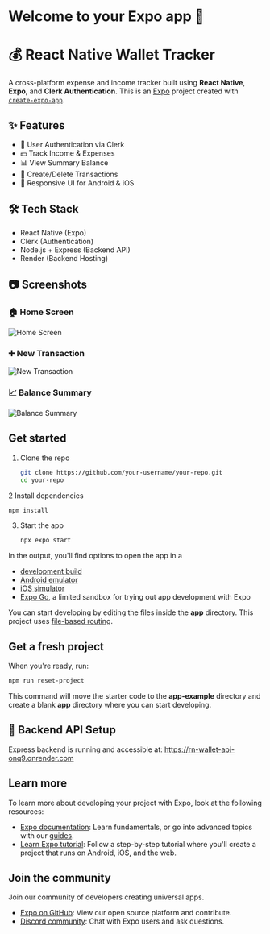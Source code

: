 # Welcome to your Expo app 👋 
# 💰 React Native Wallet Tracker

A cross-platform expense and income tracker built using **React Native**, **Expo**, and **Clerk Authentication**.
This is an [Expo](https://expo.dev) project created with [`create-expo-app`](https://www.npmjs.com/package/create-expo-app).

## ✨ Features

- 🔐 User Authentication via Clerk
- 💵 Track Income & Expenses
- 📊 View Summary Balance
- 🧾 Create/Delete Transactions
- 📱 Responsive UI for Android & iOS

## 🛠 Tech Stack

- React Native (Expo)
- Clerk (Authentication)
- Node.js + Express (Backend API)
- Render (Backend Hosting)

## 📷 Screenshots

### 🏠 Home Screen
![Home Screen](screenshots/home.png)

### ➕ New Transaction
![New Transaction](screenshots/new-transaction.png)

### 📈 Balance Summary
![Balance Summary](screenshots/summary.png)


## Get started

1. Clone the repo
   ```bash
   git clone https://github.com/your-username/your-repo.git
   cd your-repo
   ```

2 Install dependencies
   ```bash
   npm install
   ```

3. Start the app
   ```bash
   npx expo start
   ```

In the output, you'll find options to open the app in a

- [development build](https://docs.expo.dev/develop/development-builds/introduction/)
- [Android emulator](https://docs.expo.dev/workflow/android-studio-emulator/)
- [iOS simulator](https://docs.expo.dev/workflow/ios-simulator/)
- [Expo Go](https://expo.dev/go), a limited sandbox for trying out app development with Expo

You can start developing by editing the files inside the **app** directory. This project uses [file-based routing](https://docs.expo.dev/router/introduction).

## Get a fresh project

When you're ready, run:

```bash
npm run reset-project
```

This command will move the starter code to the **app-example** directory and create a blank **app** directory where you can start developing.
## 🔌 Backend API Setup
Express backend is running and accessible at: https://rn-wallet-api-onq9.onrender.com

## Learn more

To learn more about developing your project with Expo, look at the following resources:

- [Expo documentation](https://docs.expo.dev/): Learn fundamentals, or go into advanced topics with our [guides](https://docs.expo.dev/guides).
- [Learn Expo tutorial](https://docs.expo.dev/tutorial/introduction/): Follow a step-by-step tutorial where you'll create a project that runs on Android, iOS, and the web.

## Join the community

Join our community of developers creating universal apps.

- [Expo on GitHub](https://github.com/expo/expo): View our open source platform and contribute.
- [Discord community](https://chat.expo.dev): Chat with Expo users and ask questions.
